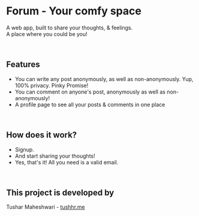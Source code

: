 # Forum - Your comfy space

A web app, built to share your thoughts, & feelings.
<br> A place where you could be you! 

<br> 


## Features
- You can write any post anonymously, as well as non-anonymously. Yup, 100% privacy. Pinky Promise!
- You can comment on anyone's post, anonymously as well as non-anonymously!
- A profile page to see all your posts & comments in one place

<br> 

## How does it work?
- Signup.
- And start sharing your thoughts!
- Yes, that's it! All you need is a valid email.

<br>

## This project is developed by

Tushar Maheshwari - [tushhr.me](https://tushhr.me)